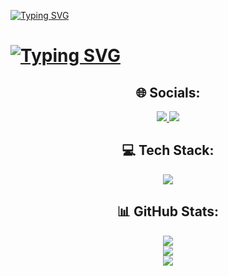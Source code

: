 [![Typing SVG](https://readme-typing-svg.demolab.com?font=Oswald&weight=500&size=35&duration=1000&color=28E5FF&center=true&vCenter=true&multiline=true&repeat=false&width=600&height=100&lines=Hi+there+%F0%9F%91%8B;I'm+Simeon+Golemdzhiev)](https://git.io/typing-svg)
# [![Typing SVG](https://readme-typing-svg.demolab.com?font=Oswald&size=30&duration=4500&pause=1000&color=16E622&center=true&vCenter=true&multiline=true&repeat=false&width=600&height=100&lines=Python+Developer+%F0%9F%90%8D;In+the+process+of+learning+new+technologies+%F0%9F%9A%80)](https://git.io/typing-svg)

<div style="text-align: center;">
  <!-- Тук поставяш всичко твое -->
  <h2>🌐 Socials:</h2>
  <a href="https://linkedin.com/in/www.linkedin.com/in/simeon-golemdzhiev-892312257">
    <img src="https://img.shields.io/badge/LinkedIn-%230077B5.svg?logo=linkedin&logoColor=white">
  </a>
  <a href="mailto:simeon.golemdzhiev@gmail.com">
    <img src="https://img.shields.io/badge/Email-D14836?logo=gmail&logoColor=white">
  </a>

  <h2>💻 Tech Stack:</h2>
  <img src="https://img.shields.io/badge/python-3670A0?style=for-the-badge&logo=python&logoColor=ffdd54">

  <h2>📊 GitHub Stats:</h2>
  <img src="https://github-readme-stats.vercel.app/api?username=simeon011&theme=dark&hide_border=false&include_all_commits=false&count_private=false">
  <br>
  <img src="https://nirzak-streak-stats.vercel.app/?user=simeon011&theme=dark&hide_border=false">
  <br>
  <img src="https://github-readme-stats.vercel.app/api/top-langs/?username=simeon011&theme=dark&hide_border=false&include_all_commits=false&count_private=false&layout=compact">
  <br><br>
  <a href="https://visitcount.itsvg.in">
   
  </a>
</div>




